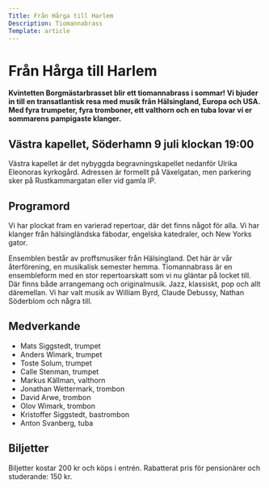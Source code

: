 ```yaml
---
Title: Från Hårga till Harlem
Description: Tiomannabrass
Template: article
---
```


# Från Hårga till Harlem

__Kvintetten Borgmästarbrasset blir ett tiomannabrass i sommar! Vi bjuder in till en trans&shy;atlantisk resa med musik från Hälsingland, Europa och USA. Med fyra trumpeter, fyra tromboner, ett valthorn och en tuba lovar vi er sommarens pampigaste klanger.__

## Västra kapellet, Söderhamn 9 juli klockan 19:00

Västra kapellet är det nybyggda begravnings&shy;kapellet nedanför Ulrika
Eleonoras kyrkogård. Adressen är formellt på Växelgatan, men parkering sker
på Rust&shy;kammar&shy;gatan eller vid gamla IP.

## Programord

Vi har plockat fram en varierad repertoar, där det finns något
för alla. Vi har klanger från hälsing&shy;ländska fäbodar, engelska
katedraler, och New Yorks gator.

Ensemblen består av proffsmusiker från Hälsingland. Det här är
vår återförening, en musikalisk semester hemma.
Tiomanna&shy;brass är en ensembleform med en stor
repertoar&shy;skatt som vi nu gläntar på
locket till. Där finns både arrangemang och original&shy;musik.
Jazz, klassiskt, pop och allt där&shy;emellan. Vi har valt musik
av William Byrd, Claude Debussy, Nathan Söderblom och några till.

## Medverkande

* Mats Siggstedt, trumpet
* Anders Wimark, trumpet
* Toste Solum, trumpet
* Calle Stenman, trumpet
* Markus Källman, valthorn
* Jonathan Wettermark, trombon
* David Arwe, trombon
* Olov Wimark, trombon
* Kristoffer Siggstedt, bastrombon
* Anton Svanberg, tuba

## Biljetter

Biljetter kostar 200 kr och köps i entrén. Rabatterat pris för
pensionärer och studerande: 150 kr.
